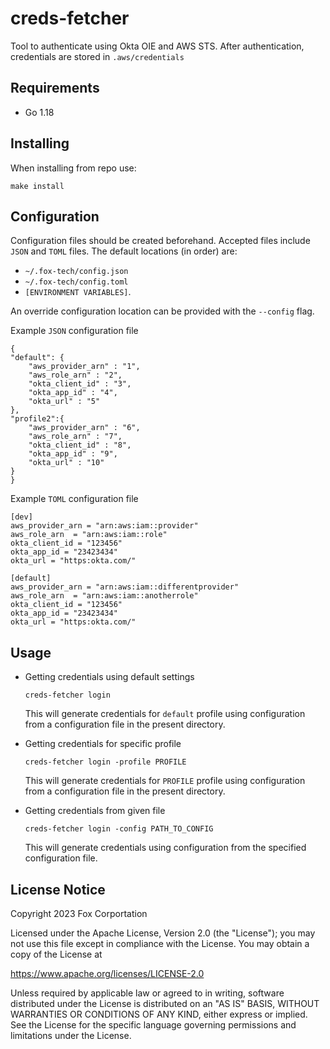 # creds-fetcher
Tool to authenticate using Okta OIE and AWS STS.
After authentication, credentials are stored in `.aws/credentials`

## Requirements
- Go 1.18

## Installing
When installing from repo use:
````
make install
````

## Configuration
Configuration files should be created beforehand. Accepted files include `JSON` and `TOML` files. The default locations (in order) are:

- `~/.fox-tech/config.json`
- `~/.fox-tech/config.toml`
- `[ENVIRONMENT VARIABLES]`.

An override configuration location can be provided with the `--config` flag.

Example `JSON` configuration file


    {
    "default": {
        "aws_provider_arn" : "1",
        "aws_role_arn" : "2",
        "okta_client_id" : "3",
        "okta_app_id" : "4",
        "okta_url" : "5"
    },
    "profile2":{
        "aws_provider_arn" : "6",
        "aws_role_arn" : "7",
        "okta_client_id" : "8",
        "okta_app_id" : "9",
        "okta_url" : "10"
    }
    }


Example `TOML` configuration file

    [dev]
    aws_provider_arn = "arn:aws:iam::provider"
    aws_role_arn  = "arn:aws:iam::role"
    okta_client_id = "123456"
    okta_app_id = "23423434"
    okta_url = "https:okta.com/"

    [default]
    aws_provider_arn = "arn:aws:iam::differentprovider"
    aws_role_arn  = "arn:aws:iam::anotherrole"
    okta_client_id = "123456"
    okta_app_id = "23423434"
    okta_url = "https:okta.com/"


## Usage
- Getting credentials using default settings
    ````
    creds-fetcher login
    ````
    This will generate credentials for `default` profile using configuration from a configuration file in the present directory.

- Getting credentials for specific profile
    ````
    creds-fetcher login -profile PROFILE
    ````
    This will generate credentials for `PROFILE` profile using configuration from a configuration file in the present directory.

- Getting credentials from given file
    ````
    creds-fetcher login -config PATH_TO_CONFIG
    ````
    This will generate credentials using configuration from the specified configuration file.


## License Notice

Copyright 2023 Fox Corportation

Licensed under the Apache License, Version 2.0 (the "License");
you may not use this file except in compliance with the License.
You may obtain a copy of the License at

https://www.apache.org/licenses/LICENSE-2.0

Unless required by applicable law or agreed to in writing, software
distributed under the License is distributed on an "AS IS" BASIS,
WITHOUT WARRANTIES OR CONDITIONS OF ANY KIND, either express or implied.
See the License for the specific language governing permissions and
limitations under the License.


